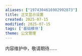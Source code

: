 ```yaml
---
aliases: ["1974304616902992873"]
title: 正文显示设置
created: 2025-07-15
modified: 2025-07-15
tags: ['基础模块']
theme: 公文管理
---
```


内容维护中，敬请期待......